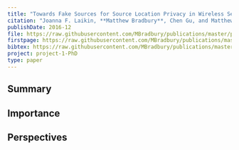```yaml
---
title: "Towards Fake Sources for Source Location Privacy in Wireless Sensor Networks with Multiple Sources"
citation: "Joanna F. Laikin, **Matthew Bradbury**, Chen Gu, and Matthew Leeke. Towards Fake Sources for Source Location Privacy in Wireless Sensor Networks with Multiple Sources. In *15th IEEE International Conference on Communication Systems (ICCS'16)*, 1–6. December 2016. [doi:10.1109/ICCS.2016.7833572](https://doi.org/10.1109/ICCS.2016.7833572)."
publishDate: 2016-12
file: https://raw.githubusercontent.com/MBradbury/publications/master/papers/ICCS2016.pdf
firstpage: https://raw.githubusercontent.com/MBradbury/publications/master/firstpages/ICCS2016.svg
bibtex: https://raw.githubusercontent.com/MBradbury/publications/master/bibtex/Laikin_2016_TowardsFakeSources.bib
project: project-1-PhD
type: paper
---
```


## Summary

## Importance

## Perspectives


